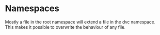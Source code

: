 # Namespaces

Mostly a file in the root namespace will extend a file in the dvc namespace. This makes it possible to overwrite the behaviour of any file.

